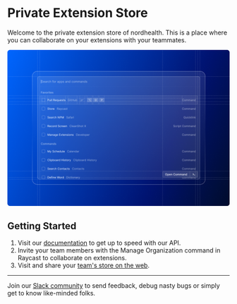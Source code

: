 # Private Extension Store

Welcome to the private extension store of nordhealth. This is a place where you can collaborate on your extensions with your teammates.

![Extension Store](https://raw.githubusercontent.com/raycast/extensions/main/images/header.png)

## Getting Started

1. Visit our [documentation](https://developers.raycast.com) to get up to speed with our API.
2. Invite your team members with the Manage Organization command in Raycast to collaborate on extensions.
3. Visit and share your [team's store on the web](https://raycast.com/nordhealth).

---

Join our [Slack community](https://raycast.com/community) to send feedback, debug nasty bugs or simply get to know like-minded folks.